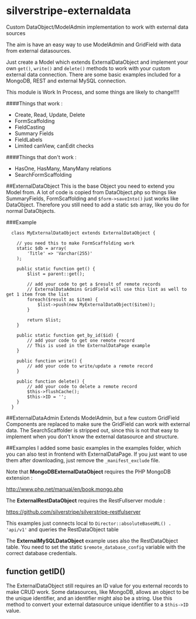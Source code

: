 silverstripe-externaldata
=========================

Custom DataObject/ModelAdmin implementation to work with external data sources

The aim is have an easy way to use ModelAdmin and GridField with data from external datasources.

Just create a Model which extends ExternalDataObject and implement your own `get()`, `write()` and `delete()` methods to work with your custom external data connection.
There are some basic examples included for a MongoDB, REST and external MySQL connection.

This module is Work In Process, and some things are likely to change!!!!

####Things that work :
 - Create, Read, Update, Delete
 - FormScaffolding
 - FieldCasting
 - Summary Fields
 - FieldLabels
 - Limited canView, canEdit checks

####Things that don't work :
 - HasOne, HasMany, ManyMany relations
 - SearchFormScaffolding

##ExternalDataObject
This is the base Object you need to extend you Model from.
A lot of code is copied from DataObject.php so things like SummaryFields, FormScaffolding and `$form->saveInto()` just works like DataObject.
Therefore you still need to add a static `$db` array, like you do for normal DataObjects.

###Example
  
  
	  class MyExternalDataObject extends ExternalDataObject {
		
		// you need this to make FormScaffolding work
	  	static $db = array(
	  		'Title'	=> 'Varchar(255)'
	  	);
	  	
	  	public static function get() {
	  		$list = parent::get();
	  		
	  		// add your code to get a $result of remote records
	  		// ExternalDataAdmins GridField will use this list as well to get 1 item from the list
	  		foreach($result as $item) {
	  			$list->push(new MyExternalDataObject($item));
	  		}
	  		
	  		return $list;	
	  	}
	  	
	  	public static function get_by_id($id) {
	  		// add your code to get one remote record
	  		// This is used in the ExternalDataPage example	
	  	}
	  	
	  	public function write() {
	  		// add your code to write/update a remote record
	  	}
	  	
	  	public function delete() {
	  		// add your code to delete a remote record
	  		$this->flushCache();
	  		$this->ID = '';
	  	}
	  }
  

##ExternalDataAdmin
Extends ModelAdmin, but a few custom GridField Components are replaced to make sure the GridField can work with external data.
The SearchScaffolder is stripped out, since this is not that easy to implement when you don't know the external datasource and structure.


##Examples
I added some basic examples in the examples folder, which you can also test in frontend with ExternalDataPage.
If you just want to use them after downloading, just remove the `_manifest_exclude` file.

Note that **MongoDBExternalDataObject** requires the PHP MongoDB extension :

http://www.php.net/manual/en/book.mongo.php

The **ExternalRestDataObject** requires the RestFullserver module :

https://github.com/silverstripe/silverstripe-restfulserver

This examples just connects local to `Director::absoluteBaseURL() . 'api/v1'` and queries the RestDataObject table

The **ExternalMySQLDataObject** example uses also the RestDataObject table.
You need to set the static `$remote_database_config` variable with the correct database credentials.

## function getID()
The ExternalDataObject still requires an ID value for you external records to make CRUD work.
Some datasources, like MongoDB, allows an object to be the unique identifier, and an identifier might also be a string.
Use this method to convert your external datasource unique identifier to a `$this->ID` value.


